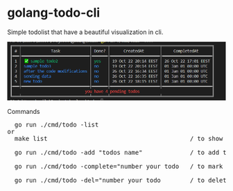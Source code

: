 # golang-todo-cli
Simple todolist that have a beautiful visualization in cli. 

![alt text](https://raw.githubusercontent.com/asilv359/golang-todo-cli/main/Screenshot%202022-10-26%20182717.png)

Commands
<pre>
  go run ./cmd/todo -list  
or
  make list                                       / to show table with your todos
  
  go run ./cmd/todo -add "todos name"             / to add todo
    
  go run ./cmd/todo -complete="number your todo   / to mark todo as completed

  go run ./cmd/todo -del="number your todo        / to delete your todo
  
 
